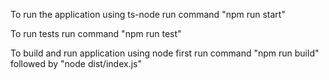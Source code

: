 To run the application using ts-node run command "npm run start"

To run tests run command "npm run test"

To build and run application using node first run command "npm run build" followed by "node dist/index.js"
